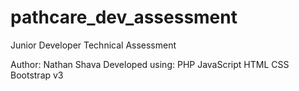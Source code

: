 # pathcare_dev_assessment
Junior Developer Technical Assessment

Author: Nathan Shava
Developed using:
PHP
JavaScript
HTML
CSS
Bootstrap v3
